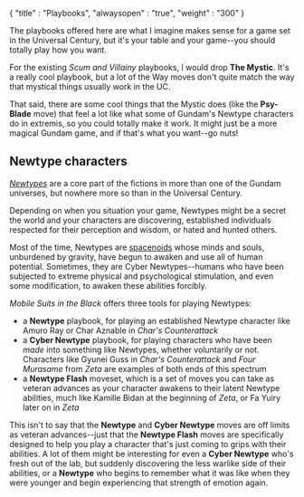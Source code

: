 {
  "title" : "Playbooks",
  "alwaysopen" : "true",
  "weight" : "300"
}

The playbooks offered here are what I imagine makes sense for a game set in the
Universal Century, but it's your table and your game--you should totally play
how you want.

For the existing _Scum and Villainy_ playbooks, I would drop **The Mystic**.
It's a really cool playbook, but a lot of the Way moves don't quite match the
way that mystical things usually work in the UC.

That said, there are some cool things that the Mystic does (like the
**Psy-Blade** move) that feel a lot like what some of Gundam's Newtype
characters do in extremis, so you could totally make it work. It might just be a
more magical Gundam game, and if that's what you want--go nuts!

## Newtype characters

[*Newtypes*](http://gundam.wikia.com/wiki/Newtype) are a core part of the
fictions in more than one of the Gundam universes, but nowhere more so than in
the Universal Century.

Depending on when you situation your game, Newtypes might be a secret the world
and your characters are discovering, established individuals respected for their
perception and wisdom, or hated and hunted others.

Most of the time, Newtypes are [spacenoids](/characters/heritage/#spacenoid)
whose minds and souls, unburdened by gravity, have begun to awaken and use all
of human potential. Sometimes, they are Cyber Newtypes--humans who have been
subjected to extreme physical and psychological stimulation, and even some
modification, to awaken these abilities forcibly.

_Mobile Suits in the Black_ offers three tools for playing Newtypes:

- a **Newtype** playbook, for playing an established Newtype character like Amuro
    Ray or Char Aznable in _Char's Counterattack_
- a **Cyber Newtype** playbook, for playing characters who have been *made* into
    something like Newtypes, whether voluntarily or not. Characters like Gyunei
    Guss in _Char's Counterattack_ and _Four Murasame_ from _Zeta_ are examples
    of both ends of this spectrum
- a **Newtype Flash** moveset, which is a set of moves you can take as veteran
    advances as your character awakens to their latent Newtype abilities, much
    like Kamille Bidan at the beginning of _Zeta_, or Fa Yuiry later on in
    _Zeta_

This isn't to say that the **Newtype** and **Cyber Newtype** moves are off
limits as veteran advances--just that the **Newtype Flash** moves are
specifically designed to help you play a character that's just coming to grips
with their abilities. A lot of them might be interesting for even a **Cyber
Newtype** who's fresh out of the lab, but suddenly discovering the less warlike
side of their abilities, or a **Newtype** who begins to remember what it was
like when they were younger and begin experiencing that strength of emotion
again.
